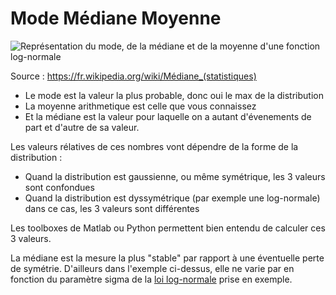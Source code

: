 # Mode Médiane Moyenne 

![Représentation du mode, de la médiane et de la moyenne d'une fonction log-normale](https://upload.wikimedia.org/wikipedia/commons/thumb/d/de/Comparison_mean_median_mode.svg/langfr-320px-Comparison_mean_median_mode.svg.png?uselang=fr?raw=true "Mode, Médiane et Moyenne")

Source : https://fr.wikipedia.org/wiki/Médiane_(statistiques)

- Le mode est la valeur la plus probable, donc oui le max de la distribution
- La moyenne arithmetique est celle que vous connaissez
- Et la médiane est la valeur pour laquelle on a autant d'évenements de part et d'autre de sa valeur.

Les valeurs rélatives de ces nombres vont dépendre de la forme de la distribution : 

- Quand la distribution est gaussienne, ou même symétrique, les 3 valeurs sont confondues
- Quand la distribution est dyssymétrique (par exemple une log-normale) dans ce cas, les 3 valeurs sont différentes


Les toolboxes de Matlab ou Python permettent bien entendu de calculer ces 3 valeurs.

La médiane est la mesure la plus "stable" par rapport à une éventuelle perte de symétrie. D'ailleurs dans l'exemple ci-dessus, elle ne varie par en fonction du paramètre sigma de la [loi log-normale](https://fr.wikipedia.org/wiki/Loi_log-normale) prise en exemple. 

